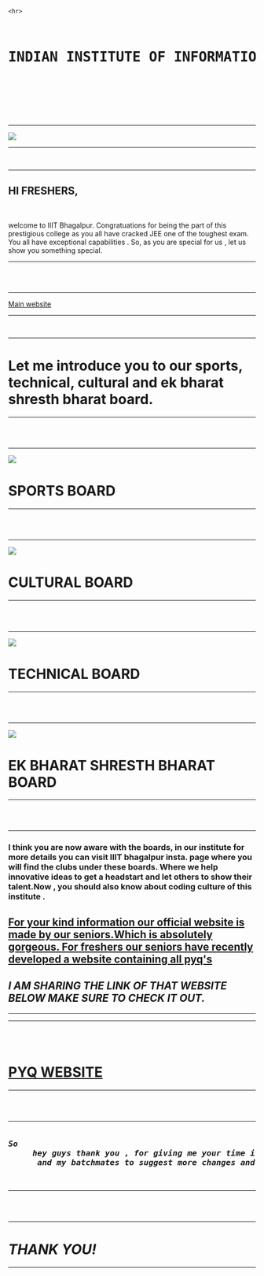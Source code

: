 
<html lang="en">
<head>
    <meta charset="UTF-8">
    <meta name="viewport" content="width=device-width, initial-scale=1.0">
    <title>Document</title>
</head>
<body>
    
    <hr>
<header><pre>         <h1>INDIAN INSTITUTE OF INFORMATION TECHNOLOGY, BHAGALPUR</h1>            </pre></header>
</hr>
<br>
<hr>
<img src="https://static.toiimg.com/thumb/msid-90579627,width-1070,height-580,imgsize-1568408,resizemode-75,overlay-toi_sw,pt-32,y_pad-40/photo.jpg"/>
<hr/>
<br>
<hr>
<main>
    <div>
<h2>HI FRESHERS,</h2>
<br>
<p>welcome to IIIT Bhagalpur. Congratuations for being the part of this prestigious college as you all have cracked JEE one of the toughest exam. You all have exceptional capabilities . So, as you are special for us , let us show you something special. </p>
</div>
<hr/>
<br>
<br>
<hr>
<a href="https://iiitbh.ac.in/">Main website</a>
<hr/>
<br>
<hr>
<div>
<h1>Let me introduce you to our sports, technical, cultural and ek bharat shresth bharat board.</h1>
</div>
</main>
<hr/>
<br>
<br>
<hr>
<div>
<a href="https://www.instagram.com/cricket_iiitbh/"target="_main"><img src="https://encrypted-tbn0.gstatic.com/images?q=tbn:ANd9GcQeHkYH0LmT_EU-IbGlUho_DKKu0nckfx33xQ&s" ></a>

<BR>
<h1>SPORTS BOARD</h1>
</div>
<hr/>
<br>
<br>
<hr>
<div>
<a href="https://www.instagram.com/enyugma_iiitbh/"target="_main"><img src="https://media.licdn.com/dms/image/C4D0BAQEQcq8QnHCMJA/company-logo_200_200/0/1630508219439?e=2147483647&v=beta&t=iW9qOsBvG1R3j21m_6CSQF7VqyBO2lli7-CGMNtgXL8"></a>
<BR>
<h1>CULTURAL BOARD</h1>
</div>
<hr/>
<BR>
    <br>
    <hr>
    <div>
<a href="https://www.instagram.com/technical_iiitbh/"target="_main"><img src="https://encrypted-tbn0.gstatic.com/images?q=tbn:ANd9GcT4bdAr_DKKEdf63xWS93R0MLWTaypvgQKdLQ&s"></a>

<br>
<h1>TECHNICAL BOARD</h1>
</div>
<hr/>
<br>
<br>
<hr>
<div>
<a href="https://www.instagram.com/ebsb_iiitbh/?hl=en"target="_main"><img src="https://pbs.twimg.com/profile_images/1559833785738608640/hxWT81i3_400x400.jpg"></a>
<br>
<h1>EK BHARAT SHRESTH BHARAT BOARD</h1>
</div>
<HR/>
<br>
<br>
<hr>
<div>
<h3>I think you are now aware with the boards, in our institute for more details you can visit IIIT bhagalpur insta. page where you will find the clubs under these boards. Where we help innovative ideas to get a headstart and let others to show their talent.Now , you should also know about coding culture of this institute . </h3><u><h2>For your kind information our official website is made by our seniors.Which is absolutely gorgeous. For freshers our seniors have recently developed a website containing all pyq's
    <br>
    <b></u><H2><i>I AM SHARING THE LINK OF THAT WEBSITE BELOW MAKE SURE TO CHECK IT OUT.</i></H2></b>
</h2></h2>
</div>
<hr/>
<hr>
<br>
<br>
<a href="https://chiragsharma.co.in/iiitbh.html"><h1>PYQ WEBSITE</h1></a>
<HR/>
<br><br>
<hr>
<footer>
    <pre>
<i><h3>So
     hey guys thank you , for giving me your time it's my first time doing html i have just made it as a project to practice what i learnt in two days. I also request my seniors
      and my batchmates to suggest more changes and guide  me to improve it. Your opinions and guidance matters a lot as i am here to learn. That's All for now.  </h3></i>
</pre></footer>
<hr/>

<br><br>
<HR>
<b><i><h1>THANK YOU!</h1></i></b>
<HR/>
</body>
</html>
